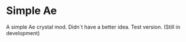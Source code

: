 # Simple Ae
A simple Ae crystal mod. Didn´t have a better idea. Test version. (Still in development)



